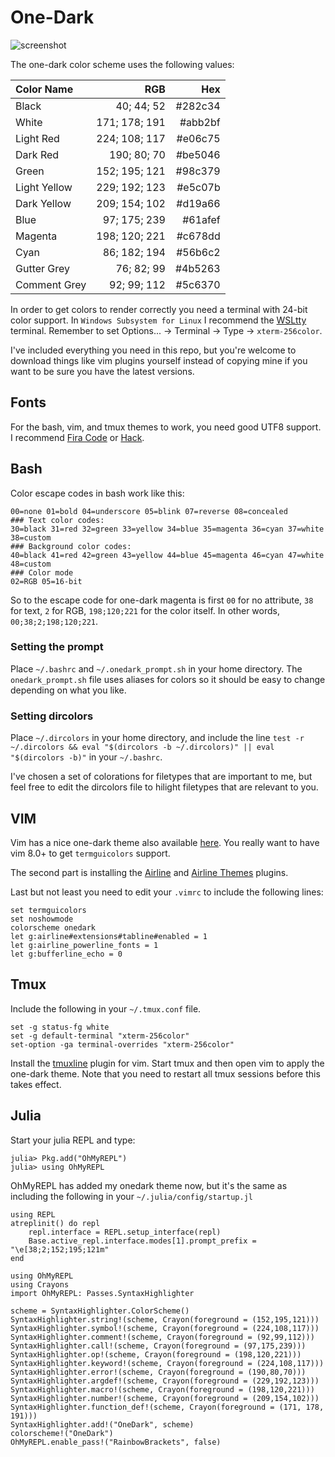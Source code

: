 # One-Dark
![screenshot](https://github.com/r3tex/one-dark/raw/master/screenshot.png)

The one-dark color scheme uses the following values:

|Color Name|RGB|Hex|
| :--- | ---: | ---: |
| Black        | 40; 44; 52    | #282c34 |
| White        | 171; 178; 191 | #abb2bf |
| Light Red    | 224; 108; 117 | #e06c75 |
| Dark Red     | 190; 80; 70   | #be5046 |
| Green        | 152; 195; 121 | #98c379 |
| Light Yellow | 229; 192; 123 | #e5c07b |
| Dark Yellow  | 209; 154; 102 | #d19a66 |
| Blue         | 97; 175; 239  | #61afef |
| Magenta      | 198; 120; 221 | #c678dd |
| Cyan         | 86; 182; 194  | #56b6c2 |
| Gutter Grey  | 76; 82; 99    | #4b5263 |
| Comment Grey | 92; 99; 112   | #5c6370 |

In order to get colors to render correctly you need a terminal with 24-bit color support. In `Windows Subsystem for Linux` I recommend the [WSLtty](https://github.com/mintty/wsltty) terminal. Remember to set Options... -> Terminal -> Type -> `xterm-256color`.

I've included everything you need in this repo, but you're welcome to download things like vim plugins yourself instead of copying mine if you want to be sure you have the latest versions.

## Fonts
For the bash, vim, and tmux themes to work, you need good UTF8 support. I recommend [Fira Code](https://github.com/tonsky/FiraCode) or [Hack](https://github.com/source-foundry/Hack).

## Bash
Color escape codes in bash work like this:
```### Attribute codes:
00=none 01=bold 04=underscore 05=blink 07=reverse 08=concealed
### Text color codes:
30=black 31=red 32=green 33=yellow 34=blue 35=magenta 36=cyan 37=white 38=custom
### Background color codes:
40=black 41=red 42=green 43=yellow 44=blue 45=magenta 46=cyan 47=white 48=custom
### Color mode
02=RGB 05=16-bit
```
So to the escape code for one-dark magenta is first `00` for no attribute, `38` for text, `2` for RGB, `198;120;221` for the color itself. In other words, `00;38;2;198;120;221`.

### Setting the prompt

Place `~/.bashrc` and `~/.onedark_prompt.sh` in your home directory. The `onedark_prompt.sh` file uses aliases for colors so it should be easy to change depending on what you like.

### Setting dircolors
Place `~/.dircolors` in your home directory, and include the line `test -r ~/.dircolors && eval "$(dircolors -b ~/.dircolors)" || eval "$(dircolors -b)"` in your `~/.bashrc`.

I've chosen a set of colorations for filetypes that are important to me, but feel free to edit the dircolors file to hilight filetypes that are relevant to you.

## VIM
Vim has a nice one-dark theme also available [here](https://github.com/joshdick/onedark.vim). You really want to have vim 8.0+ to get `termguicolors` support.

The second part is installing the [Airline](https://github.com/vim-airline/vim-airline) and [Airline Themes](https://github.com/vim-airline/vim-airline-themes) plugins.

Last but not least you need to edit your `.vimrc` to include the following lines:
```set background=dark
set termguicolors
set noshowmode
colorscheme onedark
let g:airline#extensions#tabline#enabled = 1
let g:airline_powerline_fonts = 1
let g:bufferline_echo = 0
```

## Tmux
Include the following in your `~/.tmux.conf` file.
```set -g status-bg black
set -g status-fg white
set -g default-terminal "xterm-256color"
set-option -ga terminal-overrides "xterm-256color"
```
Install the [tmuxline](https://github.com/edkolev/tmuxline.vim) plugin for vim. Start tmux and then open vim to apply the one-dark theme. Note that you need to restart all tmux sessions before this takes effect.

## Julia
Start your julia REPL and type:
```julia> using Pkg
julia> Pkg.add("OhMyREPL")
julia> using OhMyREPL
```
OhMyREPL has added my onedark theme now, but it's the same as including the following in your `~/.julia/config/startup.jl`
```
using REPL
atreplinit() do repl
    repl.interface = REPL.setup_interface(repl)
    Base.active_repl.interface.modes[1].prompt_prefix = "\e[38;2;152;195;121m"
end

using OhMyREPL
using Crayons
import OhMyREPL: Passes.SyntaxHighlighter

scheme = SyntaxHighlighter.ColorScheme()
SyntaxHighlighter.string!(scheme, Crayon(foreground = (152,195,121)))
SyntaxHighlighter.symbol!(scheme, Crayon(foreground = (224,108,117)))
SyntaxHighlighter.comment!(scheme, Crayon(foreground = (92,99,112)))
SyntaxHighlighter.call!(scheme, Crayon(foreground = (97,175,239)))
SyntaxHighlighter.op!(scheme, Crayon(foreground = (198,120,221)))
SyntaxHighlighter.keyword!(scheme, Crayon(foreground = (224,108,117)))
SyntaxHighlighter.error!(scheme, Crayon(foreground = (190,80,70)))
SyntaxHighlighter.argdef!(scheme, Crayon(foreground = (229,192,123)))
SyntaxHighlighter.macro!(scheme, Crayon(foreground = (198,120,221)))
SyntaxHighlighter.number!(scheme, Crayon(foreground = (209,154,102)))
SyntaxHighlighter.function_def!(scheme, Crayon(foreground = (171, 178, 191)))
SyntaxHighlighter.add!("OneDark", scheme)
colorscheme!("OneDark")
OhMyREPL.enable_pass!("RainbowBrackets", false)
```
